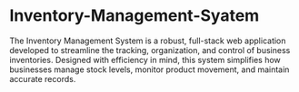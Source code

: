# Inventory-Management-Syatem
The Inventory Management System is a robust, full-stack web application developed to streamline the tracking, organization, and control of business inventories. Designed with efficiency in mind, this system simplifies how businesses manage stock levels, monitor product movement, and maintain accurate records.
